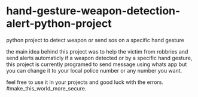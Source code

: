 # hand-gesture-weapon-detection-alert-python-project
python project to detect weapon or send sos on a specific hand gesture

the main idea behind this project was to help the victim from robbries and send alerts automaticly if a weapon detected or by a specific hand gesture,
this project is currently programed to send message using whats app but you can change it to your local police number or any number you want.



feel free to use it in your projects and good luck with the errors.
#make_this_world_more_secure.
